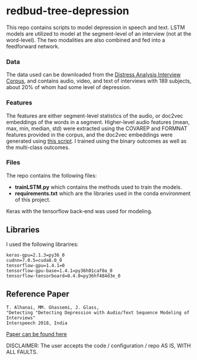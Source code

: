 # redbud-tree-depression
This repo contains scripts to model depression in speech and text. LSTM models are utilized to model at the segment-level of an interview (not at the word-level). The two modalities are also combined and fed into a feedforward network. 

### Data
The data used can be downloaded from the [Distress Analysis Interview Corpus](http://dcapswoz.ict.usc.edu/), and contains audio, video, and text of interviews with 189 subjects, about 20% of whom had some level of depression.

### Features
The features are either segment-level statistics of the audio, or doc2vec embeddings of the words in a segment. Higher-level audio features (mean, max, min, median, std) were extracted using the COVAREP and FORMNAT features provided in the corpus, and the doc2vec embeddings were generated using [this script](https://github.com/talhanai/sweet-wrapper-embeddings). I trained using the binary outcomes as well as the multi-class outcomes.

### Files
The repo contains the following files:

- **trainLSTM.py** which contains the methods used to train the models.
- **requirements.txt** which are the libraries used in the conda environment of this project.

Keras with the tensorflow back-end was used for modeling.

## Libraries
I used the following librarires:
```
keras-gpu=2.1.3=py36_0
cudnn=7.0.5=cuda8.0_0
tensorflow-gpu=1.4.1=0
tensorflow-gpu-base=1.4.1=py36h01caf0a_0
tensorflow-tensorboard=0.4.0=py36hf484d3e_0
```

## Reference Paper

``` 
T. Alhanai, MM. Ghassemi, J. Glass, 
"Detecting "Detecting Depression with Audio/Text Sequence Modeling of Interviews"
Interspeech 2018, India
```
[Paper can be found here](https://groups.csail.mit.edu/sls/publications/2018/Alhanai_Interspeech-2018.pdf)


DISCLAIMER: The user accepts the code / configuration / repo AS IS, WITH ALL FAULTS.
